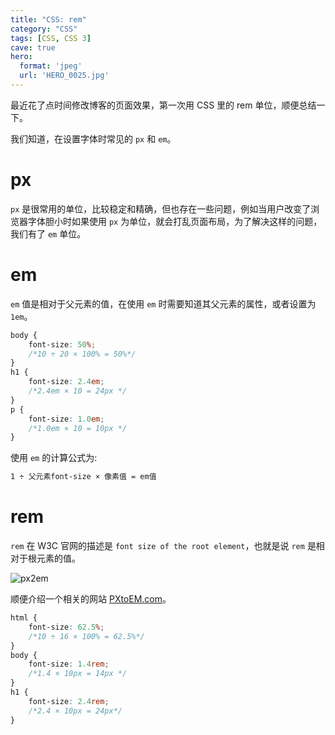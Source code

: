 ```yaml
---
title: "CSS: rem"
category: "CSS"
tags: [CSS, CSS 3]
cave: true
hero:
  format: 'jpeg'
  url: 'HERO_0025.jpg'
---
```

最近花了点时间修改博客的页面效果，第一次用 CSS 里的 rem 单位，顺便总结一下。



我们知道，在设置字体时常见的 `px` 和 `em`。

# px

`px` 是很常用的单位，比较稳定和精确，但也存在一些问题，例如当用户改变了浏览器字体胆小时如果使用 `px` 为单位，就会打乱页面布局，为了解决这样的问题，我们有了 `em` 单位。

# em

`em` 值是相对于父元素的值，在使用 `em` 时需要知道其父元素的属性，或者设置为 `1em`。

```css
body {
    font-size: 50%;
    /*10 ÷ 20 × 100% = 50%*/
}
h1 {
    font-size: 2.4em;
    /*2.4em × 10 = 24px */
}
p {
    font-size: 1.0em;
    /*1.0em × 10 = 10px */
}
```

使用 `em` 的计算公式为:

```css
1 ÷ 父元素font-size × 像素值 = em值
```

# rem

`rem` 在 W3C 官网的描述是 `font size of the root element`，也就是说 `rem` 是相对于根元素的值。

![px2em](/assets/images/posts/content/pxtoem.jpg)

顺便介绍一个相关的网站 [PXtoEM.com](https://pxtoem.com/)。

```css
html {
    font-size: 62.5%;
    /*10 ÷ 16 × 100% = 62.5%*/
}
body {
    font-size: 1.4rem;
    /*1.4 × 10px = 14px */
}
h1 {
    font-size: 2.4rem;
    /*2.4 × 10px = 24px*/
}
```


